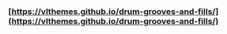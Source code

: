### [https://vlthemes.github.io/drum-grooves-and-fills/](https://vlthemes.github.io/drum-grooves-and-fills/)
